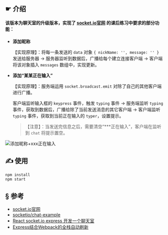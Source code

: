 ## ☛ 介绍

#### 该版本为聊天室的升级版本，实现了 [socket.io官网](https://socket.io/get-started/chat/) 的课后练习中要求的部分功能：
  

- **添加昵称**

	【实现原理】：将每一条发送的 `data` 对象 `{ nickName: '', message: '' }` 发送给服务器 → 服务器监听到数据后，广播给每个建立连接客户端 → 客户端将该对象插入 `messages` 数组中，实现更新。

- **添加“某某正在输入”**

	【实现原理】：服务端运用 `socket.broadcast.emit` 对除了自己的其他客户端进行广播。

  	客户端监听输入框的 `keypress` 事件，触发 `typing` 事件 → 服务端监听 `typing` 事件，获取到数据后，广播给除了当前发送消息的其它客户端 → 客户端监听 `typing` 事件，获取到当前正在输入的 `typer`，设置提示。

   > 【注意】：当发送完信息之后，需要清空“***正在输入”，客户端在监听到 `chat` 将提示置空。

![添加昵称+xxx正在输入](http://upload-images.jianshu.io/upload_images/1632709-7b22fc89edecb9c0.png?imageMogr2/auto-orient/strip%7CimageView2/2/w/1240)

## ✍ 使用

	npm install
	npm start

## § 参考

- [socket.io官网](https://socket.io/get-started/chat/)
- [socketio/chat-example](https://github.com/socketio/chat-example)
- [React socket.io express 开发一个聊天室](https://juejin.im/entry/58a3f4dbb123db00545f8c68)
- [Express结合Webpack的全栈自动刷新](http://acgtofe.com/posts/2016/02/full-live-reload-for-express-with-webpack)